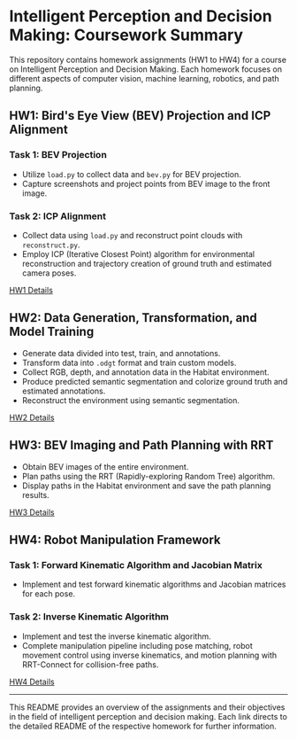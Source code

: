 # Intelligent Perception and Decision Making: Coursework Summary

This repository contains homework assignments (HW1 to HW4) for a course on Intelligent Perception and Decision Making. Each homework focuses on different aspects of computer vision, machine learning, robotics, and path planning.

## HW1: Bird's Eye View (BEV) Projection and ICP Alignment

### Task 1: BEV Projection
- Utilize `load.py` to collect data and `bev.py` for BEV projection.
- Capture screenshots and project points from BEV image to the front image.

### Task 2: ICP Alignment
- Collect data using `load.py` and reconstruct point clouds with `reconstruct.py`.
- Employ ICP (Iterative Closest Point) algorithm for environmental reconstruction and trajectory creation of ground truth and estimated camera poses.

[HW1 Details](https://github.com/henry890112/Intelligent-perception-and-decision-making/blob/main/Tuesday_hw1/README.md)

## HW2: Data Generation, Transformation, and Model Training

- Generate data divided into test, train, and annotations.
- Transform data into `.odgt` format and train custom models.
- Collect RGB, depth, and annotation data in the Habitat environment.
- Produce predicted semantic segmentation and colorize ground truth and estimated annotations.
- Reconstruct the environment using semantic segmentation.

[HW2 Details](https://github.com/henry890112/Intelligent-perception-and-decision-making/blob/main/Tuesday_hw2/README.md)

## HW3: BEV Imaging and Path Planning with RRT

- Obtain BEV images of the entire environment.
- Plan paths using the RRT (Rapidly-exploring Random Tree) algorithm.
- Display paths in the Habitat environment and save the path planning results.

[HW3 Details](https://github.com/henry890112/Intelligent-perception-and-decision-making/blob/main/Tuesday_hw3/README.md)

## HW4: Robot Manipulation Framework

### Task 1: Forward Kinematic Algorithm and Jacobian Matrix
- Implement and test forward kinematic algorithms and Jacobian matrices for each pose.

### Task 2: Inverse Kinematic Algorithm
- Implement and test the inverse kinematic algorithm.
- Complete manipulation pipeline including pose matching, robot movement control using inverse kinematics, and motion planning with RRT-Connect for collision-free paths.

[HW4 Details](https://github.com/henry890112/Intelligent-perception-and-decision-making/blob/main/Tuesday_hw4/README.md)

---

This README provides an overview of the assignments and their objectives in the field of intelligent perception and decision making. Each link directs to the detailed README of the respective homework for further information.
